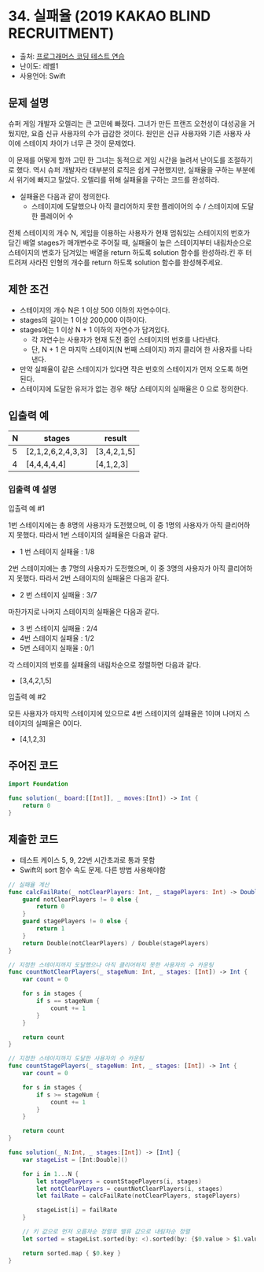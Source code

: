 # 34. 실패율 (2019 KAKAO BLIND RECRUITMENT)

- 출처: [프로그래머스 코딩 테스트 연습](https://programmers.co.kr/learn/challenges)
- 난이도: 레벨1
- 사용언어: Swift



## 문제 설명  

슈퍼 게임 개발자 오렐리는 큰 고민에 빠졌다. 그녀가 만든 프랜즈 오천성이 대성공을 거뒀지만, 요즘 신규 사용자의 수가 급감한 것이다. 원인은 신규 사용자와 기존 사용자 사이에 스테이지 차이가 너무 큰 것이 문제였다.

이 문제를 어떻게 할까 고민 한 그녀는 동적으로 게임 시간을 늘려서 난이도를 조절하기로 했다. 역시 슈퍼 개발자라 대부분의 로직은 쉽게 구현했지만, 실패율을 구하는 부분에서 위기에 빠지고 말았다. 오렐리를 위해 실패율을 구하는 코드를 완성하라.

- 실패율은 다음과 같이 정의한다.
  - 스테이지에 도달했으나 아직 클리어하지 못한 플레이어의 수 / 스테이지에 도달한 플레이어 수

전체 스테이지의 개수 N, 게임을 이용하는 사용자가 현재 멈춰있는 스테이지의 번호가 담긴 배열 stages가 매개변수로 주어질 때, 실패율이 높은 스테이지부터 내림차순으로 스테이지의 번호가 담겨있는 배열을 return 하도록 solution 함수를 완성하라.킨 후 터트려져 사라진 인형의 개수를 return 하도록 solution 함수를 완성해주세요.



## 제한 조건   

- 스테이지의 개수 N은 1 이상 500 이하의 자연수이다.
- stages의 길이는 1 이상 200,000 이하이다.
- stages에는 1 이상 N + 1 이하의 자연수가 담겨있다.
  - 각 자연수는 사용자가 현재 도전 중인 스테이지의 번호를 나타낸다.
  - 단, N + 1 은 마지막 스테이지(N 번째 스테이지) 까지 클리어 한 사용자를 나타낸다.
- 만약 실패율이 같은 스테이지가 있다면 작은 번호의 스테이지가 먼저 오도록 하면 된다.
- 스테이지에 도달한 유저가 없는 경우 해당 스테이지의 실패율은 0 으로 정의한다.



## 입출력 예  

| N | stages            | result      |
| - | ----------------- | ------      |
| 5 | [2,1,2,6,2,4,3,3] | [3,4,2,1,5] |
| 4 | [4,4,4,4,4]       | [4,1,2,3]   |

### 입출력 예 설명

입출력 예 #1

1번 스테이지에는 총 8명의 사용자가 도전했으며, 이 중 1명의 사용자가 아직 클리어하지 못했다. 따라서 1번 스테이지의 실패율은 다음과 같다.
- 1 번 스테이지 실패율 : 1/8

2번 스테이지에는 총 7명의 사용자가 도전했으며, 이 중 3명의 사용자가 아직 클리어하지 못했다. 따라서 2번 스테이지의 실패율은 다음과 같다.
- 2 번 스테이지 실패율 : 3/7

마찬가지로 나머지 스테이지의 실패율은 다음과 같다.
- 3 번 스테이지 실패율 : 2/4
- 4번 스테이지 실패율 : 1/2
- 5번 스테이지 실패율 : 0/1

각 스테이지의 번호를 실패율의 내림차순으로 정렬하면 다음과 같다.
- [3,4,2,1,5]


입출력 예 #2

모든 사용자가 마지막 스테이지에 있으므로 4번 스테이지의 실패율은 1이며 나머지 스테이지의 실패율은 0이다.
- [4,1,2,3]



## 주어진 코드  

~~~swift
import Foundation

func solution(_ board:[[Int]], _ moves:[Int]) -> Int {
    return 0
}
~~~



## 제출한 코드  

- 테스트 케이스 5, 9, 22번 시간초과로 통과 못함
- Swift의 sort 함수 속도 문제. 다른 방법 사용해야함   

~~~swift
// 실패율 계산
func calcFailRate(_ notClearPlayers: Int, _ stagePlayers: Int) -> Double {
    guard notClearPlayers != 0 else {
        return 0
    }
    guard stagePlayers != 0 else {
        return 1
    }
    return Double(notClearPlayers) / Double(stagePlayers)
}

// 지정한 스테이지까지 도달했으나 아직 클리어하지 못한 사용자의 수 카운팅
func countNotClearPlayers(_ stageNum: Int, _ stages: [Int]) -> Int {
    var count = 0

    for s in stages {
        if s == stageNum {
            count += 1
        }
    }

    return count
}

// 지정한 스테이지까지 도달한 사용자의 수 카운팅
func countStagePlayers(_ stageNum: Int, _ stages: [Int]) -> Int {
    var count = 0

    for s in stages {
        if s >= stageNum {
            count += 1
        }
    }

    return count
}

func solution(_ N:Int, _ stages:[Int]) -> [Int] {
    var stageList = [Int:Double]()

    for i in 1...N {
        let stagePlayers = countStagePlayers(i, stages)
        let notClearPlayers = countNotClearPlayers(i, stages)
        let failRate = calcFailRate(notClearPlayers, stagePlayers)

        stageList[i] = failRate
    }

    // 키 값으로 먼저 오름차순 정렬후 밸류 값으로 내림차순 정렬
    let sorted = stageList.sorted(by: <).sorted(by: {$0.value > $1.value})

    return sorted.map { $0.key }
}
~~~

